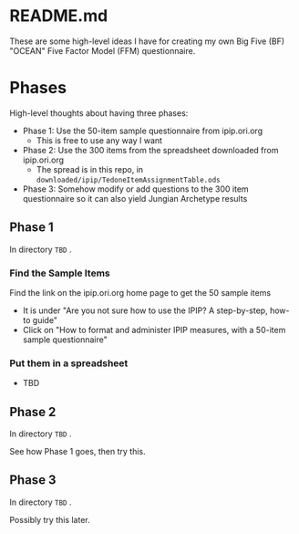 
# README.md

These are some high-level ideas I have for creating my own Big Five (BF) "OCEAN" Five Factor Model (FFM) questionnaire.

# Phases

High-level thoughts about having three phases:

- Phase 1: Use the 50-item sample questionnaire from ipip.ori.org
  - This is free to use any way I want
- Phase 2: Use the 300 items from the spreadsheet downloaded from ipip.ori.org
  - The spread is in this repo, in `downloaded/ipip/TedoneItemAssignmentTable.ods`
- Phase 3: Somehow modify or add questions to the 300 item questionnaire so it can also yield Jungian Archetype results

## Phase 1

In directory `TBD` .

### Find the Sample Items

Find the link on the ipip.ori.org home page to get the 50 sample items

- It is under "Are you not sure how to use the IPIP? A step-by-step, how-to guide"
- Click on "How to format and administer IPIP measures, with a 50-item sample questionnaire"

### Put them in a spreadsheet

- TBD

## Phase 2

In directory `TBD` .

See how Phase 1 goes, then try this.

## Phase 3

In directory `TBD` .

Possibly try this later.

